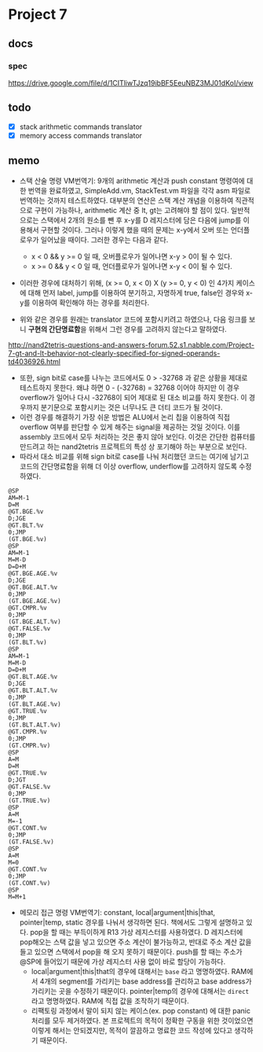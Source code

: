 # Project 7

## docs

### spec

https://drive.google.com/file/d/1CITliwTJzq19ibBF5EeuNBZ3MJ01dKoI/view

## todo

- [x] stack arithmetic commands translator
- [x] memory access commands translator

## memo

- 스택 산술 명령 VM번역기: 9개의 arithmetic 계산과 push constant 명령여에 대한 번역을 완료하였고, SimpleAdd.vm, StackTest.vm 파일을 각각 asm 파일로 번역하는 것까지 테스트하였다. 대부분의 연산은 스택 계산 개념을 이용하여 직관적으로 구현이 가능하나, arithmetic 계산 중 lt, gt는 고려해야 할 점이 있다. 일반적으로는 스택에서 2개의 원소를 뺀 후 x-y를 D 레지스터에 담은 다음에 jump를 이용해서 구현할 것이다. 그러나 이렇게 했을 때의 문제는 x-y에서 오버 또는 언더플로우가 일어났을 때이다. 그러한 경우는 다음과 같다.
  - x < 0 && y >= 0 일 때, 오버플로우가 일어나면 x-y > 0이 될 수 있다.
  - x >= 0 && y < 0 일 때, 언더플로우가 일어나면 x-y < 0이 될 수 있다.
- 이러한 경우에 대처하기 위해, (x >= 0, x < 0) X (y >= 0, y < 0) 인 4가지 케이스에 대해 먼저 label, jump를 이용하여 분기하고, 자명하게 true, false인 경우와 x-y를 이용하여 확인해야 하는 경우를 처리한다.

- 위와 같은 경우를 원래는 translator 코드에 포함시키려고 하였으나, 다음 링크를 보니 **구현의 간단명료함**을 위해서 그런 경우를 고려하지 않는다고 말하였다.

http://nand2tetris-questions-and-answers-forum.52.s1.nabble.com/Project-7-gt-and-lt-behavior-not-clearly-specified-for-signed-operands-td4036926.html


  - 또한, sign bit로 case를 나누는 코드에서도 0 > -32768 과 같은 상황을 제대로 테스트하지 못한다. 왜냐 하면 0 - (-32768) = 32768 이어야 하지만 이 경우 overflow가 일어나 다시 -32768이 되어 제대로 된 대소 비교를 하지 못한다. 이 경우까지 분기문으로 포함시키는 것은 너무나도 큰 더티 코드가 될 것이다.
  - 이런 경우를 해결하기 가장 쉬운 방법은 ALU에서 논리 칩을 이용하여 직접 overflow 여부를 판단할 수 있게 해주는 signal을 제공하는 것일 것이다. 이를 assembly 코드에서 모두 처리하는 것은 좋지 않아 보인다. 이것은 간단한 컴퓨터를 만드려고 하는 nand2tetris 프로젝트의 특성 상 포기해야 하는 부분으로 보인다.
  - 따라서 대소 비교를 위해 sign bit로 case를 나눠 처리했던 코드는 여기에 남기고 코드의 간단명료함을 위해 더 이상 overflow, underflow를 고려하지 않도록 수정하였다.

```
@SP
AM=M-1
D=M
@GT.BGE.%v
D;JGE
@GT.BLT.%v
0;JMP
(GT.BGE.%v)
@SP
AM=M-1
M=M-D
D=D+M
@GT.BGE.AGE.%v
D;JGE
@GT.BGE.ALT.%v
0;JMP
(GT.BGE.AGE.%v)
@GT.CMPR.%v
0;JMP
(GT.BGE.ALT.%v)
@GT.FALSE.%v
0;JMP
(GT.BLT.%v)
@SP
AM=M-1
M=M-D
D=D+M
@GT.BLT.AGE.%v
D;JGE
@GT.BLT.ALT.%v
0;JMP
(GT.BLT.AGE.%v)
@GT.TRUE.%v
0;JMP
(GT.BLT.ALT.%v)
@GT.CMPR.%v
0;JMP
(GT.CMPR.%v)
@SP
A=M
D=M
@GT.TRUE.%v
D;JGT
@GT.FALSE.%v
0;JMP
(GT.TRUE.%v)
@SP
A=M
M=-1
@GT.CONT.%v
0;JMP
(GT.FALSE.%v)
@SP
A=M
M=0
@GT.CONT.%v
0;JMP
(GT.CONT.%v)
@SP
M=M+1
```

- 메모리 접근 명령 VM번역기: constant, local|argument|this|that, pointer|temp, static 경우를 나눠서 생각하면 된다. 책에서도 그렇게 설명하고 있다. pop을 할 때는 부득이하게 R13 가상 레지스터를 사용하였다. D 레지스터에 pop해오는 스택 값을 넣고 있으면 주소 계산이 불가능하고, 반대로 주소 계산 값을 들고 있으면 스택에서 pop을 해 오지 못하기 때문이다. push를 할 때는 주소가 @SP에 들어있기 때문에 가상 레지스터 사용 없이 바로 할당이 가능하다.
  - local|argument|this|that의 경우에 대해서는 `base` 라고 명명하였다. RAM에서 4개의 segment를 가리키는 base address를 관리하고 base address가 가리키는 곳을 수정하기 때문이다. pointer|temp의 경우에 대해서는 `direct` 라고 명명하였다. RAM에 직접 값을 조작하기 때문이다.
  - 리팩토링 과정에서 말이 되지 않는 케이스(ex. pop constant) 에 대한 panic 처리를 모두 제거하였다. 본 프로젝트의 목적이 정확한 구동을 위한 것이었으면 이렇게 해서는 안되겠지만, 목적이 깔끔하고 명료한 코드 작성에 있다고 생각하기 때문이다.
